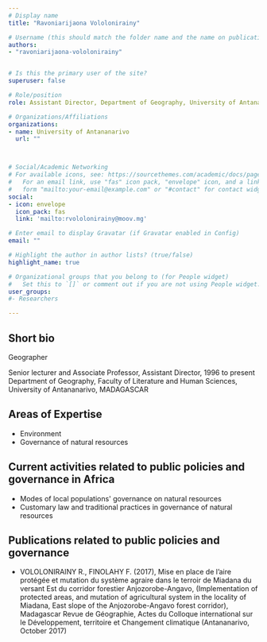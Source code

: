 ```yaml
---
# Display name
title: "Ravoniarijaona Vololonirainy"

# Username (this should match the folder name and the name on publications)
authors:
- "ravoniarijaona-vololonirainy"


# Is this the primary user of the site?
superuser: false

# Role/position
role: Assistant Director, Department of Geography, University of Antananarivo, Madagascar

# Organizations/Affiliations
organizations:
- name: University of Antananarivo
  url: ""



# Social/Academic Networking
# For available icons, see: https://sourcethemes.com/academic/docs/page-builder/#icons
#   For an email link, use "fas" icon pack, "envelope" icon, and a link in the
#   form "mailto:your-email@example.com" or "#contact" for contact widget.
social:
- icon: envelope
  icon_pack: fas
  link: 'mailto:rvololonirainy@moov.mg'

# Enter email to display Gravatar (if Gravatar enabled in Config)
email: ""

# Highlight the author in author lists? (true/false)
highlight_name: true

# Organizational groups that you belong to (for People widget)
#   Set this to `[]` or comment out if you are not using People widget.
user_groups:
#- Researchers

---
```


## Short bio

 
Geographer

Senior lecturer and Associate Professor, Assistant Director, 
1996 to present Department of Geography, Faculty of Literature and Human Sciences,
University of Antananarivo, MADAGASCAR


## Areas of Expertise

+ Environment
+ Governance of natural resources 

## Current activities related to public policies and governance in Africa

+ Modes of local populations' governance on natural resources  
+ Customary law and traditional practices in governance of natural resources


## Publications related to public policies and governance

+ VOLOLONIRAINY R., FINOLAHY F. (2017), Mise en place de l’aire protégée et mutation du système agraire dans le terroir de Miadana du versant Est du corridor forestier Anjozorobe-Angavo, (Implementation of protected areas, and mutation of agricultural system in the locality of Miadana, East slope of the Anjozorobe-Angavo forest corridor), Madagascar Revue de Géographie, Actes du Colloque international sur le Développement, territoire et Changement climatique (Antananarivo, October 2017)